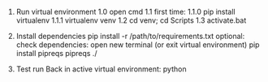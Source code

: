 1. Run virtual environment
   1.0 open cmd
   1.1 first time:
   1.1.0 pip install virtualenv
   1.1.1 virtualenv venv
   1.2 cd venv; cd Scripts
   1.3 activate.bat

2. Install dependencies
   pip install -r /path/to/requirements.txt
   optional: check dependencies: open new terminal (or exit virtual environment)
   pip install pipreqs
   pipreqs ./<directory where the python scripts are>

3. Test run
   Back in active virtual environment:
   python <script name>.py

4. Create executable
   pip install pyinstaller
   pyinstaller --onefile --icon=<path to logo_48x48.ico> <name of script>.py

5. Delete ./build contents and .spec files in ./

Optional: debug
pip list (you should see three or just a few packages)
where python (make sure the first python.exe is in venv directory)
